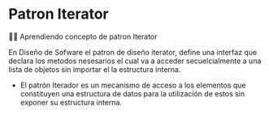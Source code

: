 # Patron Iterator

👨‍💻 Aprendiendo concepto de patron Iterator

En Diseño de Sofware el patron de diseño iterator, define una interfaz que declara los metodos nesesarios el cual va a acceder secuelcialmente a una lista de objetos sin importar el la estructura interna.

- El patrón Iterador es un mecanismo de acceso a los elementos que constituyen una estructura de datos para la utilización de estos sin exponer su estructura interna.